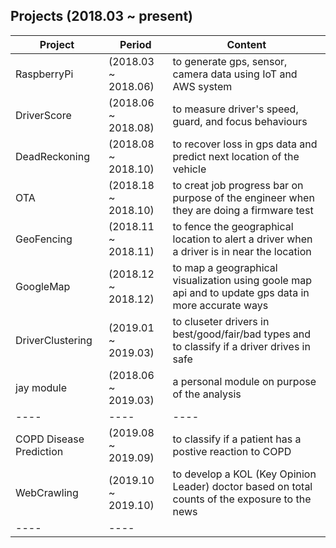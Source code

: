 ## Projects (2018.03 ~ present)

|Project|Period|Content|
|----|----|----|
|RaspberryPi|(2018.03 ~ 2018.06)|to generate gps, sensor, camera data using IoT and AWS system|
|DriverScore|(2018.06 ~ 2018.08)|to measure driver's speed, guard, and focus behaviours|
|DeadReckoning|(2018.08 ~ 2018.10)|to recover loss in gps data and predict next location of the vehicle|
|OTA|(2018.18 ~ 2018.10)|to creat job progress bar on purpose of the engineer when they are doing a firmware test|
|GeoFencing|(2018.11 ~ 2018.11)|to fence the geographical location to alert a driver when a driver is in near the location|
|GoogleMap|(2018.12 ~ 2018.12)|to map a geographical visualization using goole map api and to update gps data in more accurate ways|
|DriverClustering|(2019.01 ~ 2019.03)|to cluseter drivers in best/good/fair/bad types and to classify if a driver drives in safe|
|jay module|(2018.06 ~ 2019.03)|a personal module on purpose of the analysis|
|----|----|----|
|COPD Disease Prediction|(2019.08 ~ 2019.09)|to classify if a patient has a postive reaction to COPD|
|WebCrawling|(2019.10 ~ 2019.10)|to develop a KOL (Key Opinion Leader) doctor based on total counts of the exposure to the news|
|----|----|
